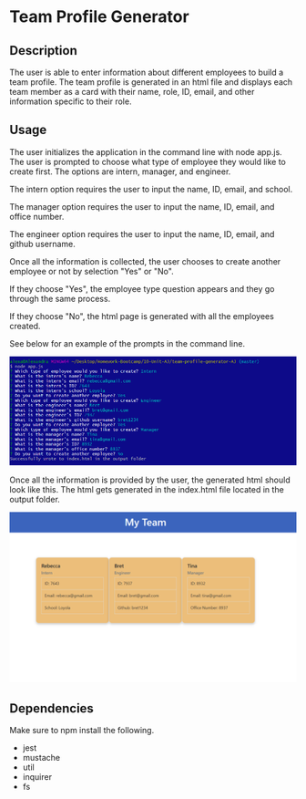# Team Profile Generator

## Description

The user is able to enter information about different employees to build a team profile. The team profile is generated in an html file and displays each team member as a card with their name, role, ID, email, and other information specific to their role. 

## Usage

The user initializes the application in the command line with node app.js.
The user is prompted to choose what type of employee they would like to create first. The options are intern, manager, and engineer. 

The intern option requires the user to input the name, ID, email, and school.

The manager option requires the user to input the name, ID, email, and office number.

The engineer option requires the user to input the name, ID, email, and github username. 

Once all the information is collected, the user chooses to create another employee or not by selection "Yes" or "No". 

If they choose "Yes", the employee type question appears and they go through the same process.

If they choose "No", the html page is generated with all the employees created. 

See below for an example of the prompts in the command line.

![Command Line Prompts](/screenshots/commandline-example.PNG)

Once all the information is provided by the user, the generated html should look like this. The html gets generated in the index.html file located in the output folder.

![Generated HTML](/screenshots/html-generated.PNG)

## Dependencies

Make sure to npm install the following.
- jest
- mustache
- util
- inquirer
- fs


